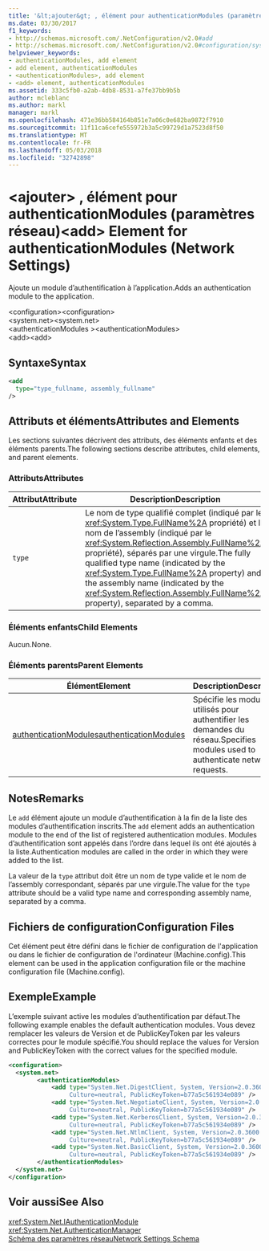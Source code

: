 ```yaml
---
title: '&lt;ajouter&gt; , élément pour authenticationModules (paramètres réseau)'
ms.date: 03/30/2017
f1_keywords:
- http://schemas.microsoft.com/.NetConfiguration/v2.0#add
- http://schemas.microsoft.com/.NetConfiguration/v2.0#configuration/system.net/authenticationModules/add
helpviewer_keywords:
- authenticationModules, add element
- add element, authenticationModules
- <authenticationModules>, add element
- <add> element, authenticationModules
ms.assetid: 333c5fb0-a2ab-4db8-8531-a7fe37bb9b5b
author: mcleblanc
ms.author: markl
manager: markl
ms.openlocfilehash: 471e36bb584164b851e7a06c0e682ba9872f7910
ms.sourcegitcommit: 11f11ca6cefe555972b3a5c99729d1a7523d8f50
ms.translationtype: MT
ms.contentlocale: fr-FR
ms.lasthandoff: 05/03/2018
ms.locfileid: "32742898"
---
```

# <a name="ltaddgt-element-for-authenticationmodules-network-settings"></a><span data-ttu-id="33bcb-102">&lt;ajouter&gt; , élément pour authenticationModules (paramètres réseau)</span><span class="sxs-lookup"><span data-stu-id="33bcb-102">&lt;add&gt; Element for authenticationModules (Network Settings)</span></span>
<span data-ttu-id="33bcb-103">Ajoute un module d’authentification à l’application.</span><span class="sxs-lookup"><span data-stu-id="33bcb-103">Adds an authentication module to the application.</span></span>  
  
 <span data-ttu-id="33bcb-104">\<configuration></span><span class="sxs-lookup"><span data-stu-id="33bcb-104">\<configuration></span></span>  
<span data-ttu-id="33bcb-105">\<system.net></span><span class="sxs-lookup"><span data-stu-id="33bcb-105">\<system.net></span></span>  
<span data-ttu-id="33bcb-106">\<authenticationModules ></span><span class="sxs-lookup"><span data-stu-id="33bcb-106">\<authenticationModules></span></span>  
<span data-ttu-id="33bcb-107">\<add></span><span class="sxs-lookup"><span data-stu-id="33bcb-107">\<add></span></span>  
  
## <a name="syntax"></a><span data-ttu-id="33bcb-108">Syntaxe</span><span class="sxs-lookup"><span data-stu-id="33bcb-108">Syntax</span></span>  
  
```xml  
<add
  type="type_fullname, assembly_fullname"   
/>  
```  
  
## <a name="attributes-and-elements"></a><span data-ttu-id="33bcb-109">Attributs et éléments</span><span class="sxs-lookup"><span data-stu-id="33bcb-109">Attributes and Elements</span></span>  
 <span data-ttu-id="33bcb-110">Les sections suivantes décrivent des attributs, des éléments enfants et des éléments parents.</span><span class="sxs-lookup"><span data-stu-id="33bcb-110">The following sections describe attributes, child elements, and parent elements.</span></span>  
  
### <a name="attributes"></a><span data-ttu-id="33bcb-111">Attributs</span><span class="sxs-lookup"><span data-stu-id="33bcb-111">Attributes</span></span>  
  
|<span data-ttu-id="33bcb-112">**Attribut**</span><span class="sxs-lookup"><span data-stu-id="33bcb-112">**Attribute**</span></span>|<span data-ttu-id="33bcb-113">**Description**</span><span class="sxs-lookup"><span data-stu-id="33bcb-113">**Description**</span></span>|  
|-------------------|---------------------|  
|`type`|<span data-ttu-id="33bcb-114">Le nom de type qualifié complet (indiqué par le <xref:System.Type.FullName%2A> propriété) et le nom de l’assembly (indiqué par le <xref:System.Reflection.Assembly.FullName%2A> propriété), séparés par une virgule.</span><span class="sxs-lookup"><span data-stu-id="33bcb-114">The fully qualified type name (indicated by the <xref:System.Type.FullName%2A> property) and the assembly name (indicated by the <xref:System.Reflection.Assembly.FullName%2A> property), separated by a comma.</span></span>|  
  
### <a name="child-elements"></a><span data-ttu-id="33bcb-115">Éléments enfants</span><span class="sxs-lookup"><span data-stu-id="33bcb-115">Child Elements</span></span>  
 <span data-ttu-id="33bcb-116">Aucun.</span><span class="sxs-lookup"><span data-stu-id="33bcb-116">None.</span></span>  
  
### <a name="parent-elements"></a><span data-ttu-id="33bcb-117">Éléments parents</span><span class="sxs-lookup"><span data-stu-id="33bcb-117">Parent Elements</span></span>  
  
|<span data-ttu-id="33bcb-118">**Élément**</span><span class="sxs-lookup"><span data-stu-id="33bcb-118">**Element**</span></span>|<span data-ttu-id="33bcb-119">**Description**</span><span class="sxs-lookup"><span data-stu-id="33bcb-119">**Description**</span></span>|  
|-----------------|---------------------|  
|[<span data-ttu-id="33bcb-120">authenticationModules</span><span class="sxs-lookup"><span data-stu-id="33bcb-120">authenticationModules</span></span>](../../../../../docs/framework/configure-apps/file-schema/network/authenticationmodules-element-network-settings.md)|<span data-ttu-id="33bcb-121">Spécifie les modules utilisés pour authentifier les demandes du réseau.</span><span class="sxs-lookup"><span data-stu-id="33bcb-121">Specifies modules used to authenticate network requests.</span></span>|  
  
## <a name="remarks"></a><span data-ttu-id="33bcb-122">Notes</span><span class="sxs-lookup"><span data-stu-id="33bcb-122">Remarks</span></span>  
 <span data-ttu-id="33bcb-123">Le `add` élément ajoute un module d’authentification à la fin de la liste des modules d’authentification inscrits.</span><span class="sxs-lookup"><span data-stu-id="33bcb-123">The `add` element adds an authentication module to the end of the list of registered authentication modules.</span></span> <span data-ttu-id="33bcb-124">Modules d’authentification sont appelés dans l’ordre dans lequel ils ont été ajoutés à la liste.</span><span class="sxs-lookup"><span data-stu-id="33bcb-124">Authentication modules are called in the order in which they were added to the list.</span></span>  
  
 <span data-ttu-id="33bcb-125">La valeur de la `type` attribut doit être un nom de type valide et le nom de l’assembly correspondant, séparés par une virgule.</span><span class="sxs-lookup"><span data-stu-id="33bcb-125">The value for the `type` attribute should be a valid type name and corresponding assembly name, separated by a comma.</span></span>  
  
## <a name="configuration-files"></a><span data-ttu-id="33bcb-126">Fichiers de configuration</span><span class="sxs-lookup"><span data-stu-id="33bcb-126">Configuration Files</span></span>  
 <span data-ttu-id="33bcb-127">Cet élément peut être défini dans le fichier de configuration de l'application ou dans le fichier de configuration de l'ordinateur (Machine.config).</span><span class="sxs-lookup"><span data-stu-id="33bcb-127">This element can be used in the application configuration file or the machine configuration file (Machine.config).</span></span>  
  
## <a name="example"></a><span data-ttu-id="33bcb-128">Exemple</span><span class="sxs-lookup"><span data-stu-id="33bcb-128">Example</span></span>  
 <span data-ttu-id="33bcb-129">L’exemple suivant active les modules d’authentification par défaut.</span><span class="sxs-lookup"><span data-stu-id="33bcb-129">The following example enables the default authentication modules.</span></span> <span data-ttu-id="33bcb-130">Vous devez remplacer les valeurs de Version et de PublicKeyToken par les valeurs correctes pour le module spécifié.</span><span class="sxs-lookup"><span data-stu-id="33bcb-130">You should replace the values for Version and PublicKeyToken with the correct values for the specified module.</span></span>  
  
```xml  
<configuration>  
  <system.net>  
        <authenticationModules>  
            <add type="System.Net.DigestClient, System, Version=2.0.3600.0,  
                 Culture=neutral, PublicKeyToken=b77a5c561934e089" />  
            <add type="System.Net.NegotiateClient, System, Version=2.0.3600.0,  
                 Culture=neutral, PublicKeyToken=b77a5c561934e089" />  
            <add type="System.Net.KerberosClient, System, Version=2.0.3600.0,  
                 Culture=neutral, PublicKeyToken=b77a5c561934e089" />  
            <add type="System.Net.NtlmClient, System, Version=2.0.3600.0,  
                 Culture=neutral, PublicKeyToken=b77a5c561934e089" />  
            <add type="System.Net.BasicClient, System, Version=2.0.3600.0,  
                 Culture=neutral, PublicKeyToken=b77a5c561934e089" />  
        </authenticationModules>  
  </system.net>  
</configuration>  
```  
  
## <a name="see-also"></a><span data-ttu-id="33bcb-131">Voir aussi</span><span class="sxs-lookup"><span data-stu-id="33bcb-131">See Also</span></span>  
 <xref:System.Net.IAuthenticationModule>  
 <xref:System.Net.AuthenticationManager>  
 [<span data-ttu-id="33bcb-132">Schéma des paramètres réseau</span><span class="sxs-lookup"><span data-stu-id="33bcb-132">Network Settings Schema</span></span>](../../../../../docs/framework/configure-apps/file-schema/network/index.md)
